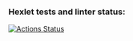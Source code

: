 ### Hexlet tests and linter status:
[![Actions Status](https://github.com/kiqomg/qa-engineer-project-84/actions/workflows/hexlet-check.yml/badge.svg)](https://github.com/kiqomg/qa-engineer-project-84/actions)